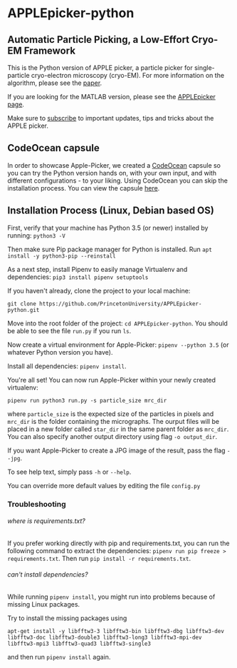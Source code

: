 # APPLEpicker-python
## Automatic Particle Picking, a Low-Effort Cryo-EM Framework

This is the Python version of APPLE picker, a particle picker for single-particle cryo-electron microscopy (cryo-EM).
For more information on the algorithm, please see the [paper](https://arxiv.org/abs/1802.00469).

If you are looking for the MATLAB version, please see the [APPLEpicker page](https://github.com/PrincetonUniversity/APPLEpicker).

Make sure to [subscribe](http://eepurl.com/dFmFfn) to important updates, tips and tricks about the APPLE picker.

## CodeOcean capsule
In order to showcase Apple-Picker, we created a [CodeOcean](https://codeocean.com) capsule so you can try the Python version hands on, with your own input, and with different configurations - to your liking. 
Using CodeOcean you can skip the installation process.
You can view the capsule [here](https://codeocean.com/2018/10/01/apple-picker-python).

## Installation Process (Linux, Debian based OS)
First, verify that your machine has Python 3.5 (or newer) installed by running: `python3 -V`

Then make sure Pip package manager for Python is installed. Run `apt install -y python3-pip --reinstall`

As a next step, install Pipenv to easily manage Virtualenv and dependencies: `pip3 install pipenv setuptools`

If you haven't already, clone the project to your local machine:

`git clone https://github.com/PrincetonUniversity/APPLEpicker-python.git`

Move into the root folder of the project: `cd APPLEpicker-python`. You should be able to see the file `run.py` if you run `ls`.

Now create a virtual environment for Apple-Picker: `pipenv --python 3.5` (or whatever Python version you have).

Install all dependencies: `pipenv install`.

You're all set! You can now run Apple-Picker within your newly created virtualenv:

`pipenv run python3 run.py -s particle_size mrc_dir`

where `particle_size` is the expected size of the particles in pixels and `mrc_dir` is the folder containing the micrographs. The ourput files will be placed in a new folder called `star_dir` in the same parent folder as `mrc_dir`. You can also specify another output directory using flag `-o output_dir`.

If you want Apple-Picker to create a JPG image of the result, pass the flag `--jpg`.

To see help text, simply pass `-h` or `--help`.

You can override more default values by editing the file `config.py`

### Troubleshooting
###### where is requirements.txt?
If you prefer working directly with pip and requirements.txt,
you can run the following command to extract the dependencies:
`pipenv run pip freeze > requirements.txt`. 
Then run `pip install -r requirements.txt`.

###### can't install dependencies?
While running `pipenv install`, you might run into problems because of missing Linux packages.

Try to install the missing packages using

`apt-get install -y libfftw3-3 libfftw3-bin libfftw3-dbg libfftw3-dev libfftw3-doc libfftw3-double3 libfftw3-long3 libfftw3-mpi-dev libfftw3-mpi3 libfftw3-quad3 libfftw3-single3`

and then run `pipenv install` again.
